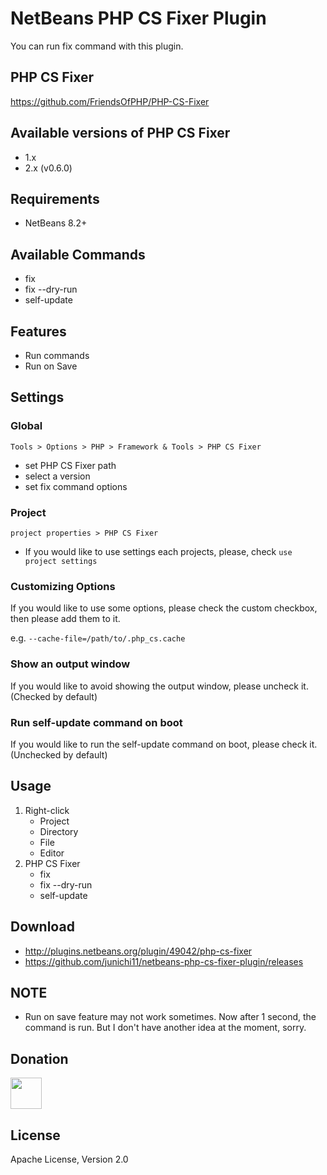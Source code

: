 # NetBeans PHP CS Fixer Plugin

You can run fix command with this plugin.

## PHP CS Fixer

https://github.com/FriendsOfPHP/PHP-CS-Fixer

## Available versions of PHP CS Fixer

- 1.x
- 2.x (v0.6.0)

## Requirements

- NetBeans 8.2+

## Available Commands
- fix
- fix --dry-run
- self-update

## Features

- Run commands
- Run on Save

## Settings

### Global

 `Tools > Options > PHP > Framework & Tools > PHP CS Fixer`
- set PHP CS Fixer path
- select a version
- set fix command options

### Project

`project properties > PHP CS Fixer`
- If you would like to use settings each projects, please, check `use project settings`

### Customizing Options

If you would like to use some options, please check the custom checkbox, then please add them to it.

e.g. `--cache-file=/path/to/.php_cs.cache`

### Show an output window

If you would like to avoid showing the output window, please uncheck it. (Checked by default)

### Run self-update command on boot

If you would like to run the self-update command on boot, please check it. (Unchecked by default)

## Usage

1. Right-click
    - Project
    - Directory
    - File
    - Editor
2. PHP CS Fixer
    - fix
    - fix --dry-run
    - self-update

## Download

- http://plugins.netbeans.org/plugin/49042/php-cs-fixer
- https://github.com/junichi11/netbeans-php-cs-fixer-plugin/releases

## NOTE

- Run on save feature may not work sometimes. Now after 1 second, the command is run. But I don't have another idea at the moment, sorry.

## Donation

<a href="https://www.patreon.com/junichi11"><img src="https://c5.patreon.com/external/logo/become_a_patron_button@2x.png" height="50"></a>

## License

Apache License, Version 2.0
